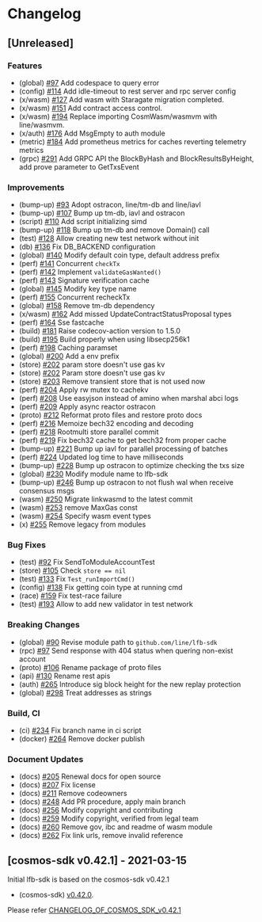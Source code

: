 # Changelog

## [Unreleased]

### Features
* (global) [\#97](https://github.com/line/lfb-sdk/pull/97) Add codespace to query error
* (config) [\#114](https://github.com/line/lfb-sdk/pull/114) Add idle-timeout to rest server and rpc server config
* (x/wasm) [\#127](https://github.com/line/lfb-sdk/pull/127) Add wasm with Staragate migration completed.
* (x/wasm) [\#151](https://github.com/line/lfb-sdk/pull/151) Add contract access control.
* (x/wasm) [\#194](https://github.com/line/lfb-sdk/pull/194) Replace importing CosmWasm/wasmvm with line/wasmvm.
* (x/auth) [\#176](https://github.com/line/lfb-sdk/pull/176) Add MsgEmpty to auth module
* (metric) [\#184](https://github.com/line/lfb-sdk/pull/184) Add prometheus metrics for caches reverting telemetry metrics
* (grpc) [\#291](https://github.com/line/lfb-sdk/pull/291) Add GRPC API the BlockByHash and BlockResultsByHeight, add prove parameter to GetTxsEvent

### Improvements
* (bump-up) [\#93](https://github.com/line/lfb-sdk/pull/93) Adopt ostracon, line/tm-db and line/iavl
* (bump-up) [\#107](https://github.com/line/lfb-sdk/pull/107) Bump up tm-db, iavl and ostracon
* (script) [\#110](https://github.com/line/lfb-sdk/pull/110) Add script initializing simd
* (bump-up) [\#118](https://github.com/line/lfb-sdk/pull/118) Bump up tm-db and remove Domain() call
* (test) [\#128](https://github.com/line/lfb-sdk/pull/128) Allow creating new test network without init
* (db) [\#136](https://github.com/line/lfb-sdk/pull/136) Fix DB_BACKEND configuration
* (global) [\#140](https://github.com/line/lfb-sdk/pull/140) Modify default coin type, default address prefix
* (perf) [\#141](https://github.com/line/lfb-sdk/pull/141) Concurrent `checkTx`
* (perf) [\#142](https://github.com/line/lfb-sdk/pull/142) Implement `validateGasWanted()`
* (perf) [\#143](https://github.com/line/lfb-sdk/pull/143) Signature verification cache
* (global) [\#145](https://github.com/line/lfb-sdk/pull/145) Modify key type name
* (perf) [\#155](https://github.com/line/lfb-sdk/pull/155) Concurrent recheckTx
* (global) [\#158](https://github.com/line/lfb-sdk/pull/158) Remove tm-db dependency
* (x/wasm) [\#162](https://github.com/line/lfb-sdk/pull/162) Add missed UpdateContractStatusProposal types
* (perf) [\#164](https://github.com/line/lfb-sdk/pull/164) Sse fastcache
* (build) [\#181](https://github.com/line/lfb-sdk/pull/181) Raise codecov-action version to 1.5.0
* (build) [\#195](https://github.com/line/lfb-sdk/pull/195) Build properly when using libsecp256k1
* (perf) [\#198](https://github.com/line/lfb-sdk/pull/198) Caching paramset
* (global) [\#200](https://github.com/line/lfb-sdk/pull/200) Add a env prefix
* (store) [\#202](https://github.com/line/lfb-sdk/pull/202) param store doesn't use gas kv
* (store) [\#202](https://github.com/line/lfb-sdk/pull/202) Param store doesn't use gas kv
* (store) [\#203](https://github.com/line/lfb-sdk/pull/203) Remove transient store that is not used now
* (perf) [\#204](https://github.com/line/lfb-sdk/pull/204) Apply rw mutex to cachekv
* (perf) [\#208](https://github.com/line/lfb-sdk/pull/208) Use easyjson instead of amino when marshal abci logs 
* (perf) [\#209](https://github.com/line/lfb-sdk/pull/209) Apply async reactor ostracon
* (proto) [\#212](https://github.com/line/lfb-sdk/pull/212) Reformat proto files and restore proto docs
* (perf) [\#216](https://github.com/line/lfb-sdk/pull/216) Memoize bech32 encoding and decoding
* (perf) [\#218](https://github.com/line/lfb-sdk/pull/218) Rootmulti store parallel commit
* (perf) [\#219](https://github.com/line/lfb-sdk/pull/219) Fix bech32 cache to get bech32 from proper cache
* (bump-up) [\#221](https://github.com/line/lfb-sdk/pull/221) Bump up iavl for parallel processing of batches
* (perf) [\#224](https://github.com/line/lfb-sdk/pull/224) Updated log time to have milliseconds
* (bump-up) [\#228](https://github.com/line/lfb-sdk/pull/228) Bump up ostracon to optimize checking the txs size
* (global) [\#230](https://github.com/line/lfb-sdk/pull/230) Modify module name to lfb-sdk
* (bump-up) [\#246](https://github.com/line/lfb-sdk/pull/246) Bump up ostracon to not flush wal when receive consensus msgs
* (wasm) [\#250](https://github.com/line/lfb-sdk/pull/250) Migrate linkwasmd to the latest commit
* (wasm) [\#253](https://github.com/line/lfb-sdk/pull/253) remove MaxGas const
* (wasm) [\#254](https://github.com/line/lfb-sdk/pull/254) Specify wasm event types
* (x) [\#255](https://github.com/line/lfb-sdk/pull/255) Remove legacy from modules

### Bug Fixes
* (test) [\#92](https://github.com/line/lfb-sdk/pull/92) Fix SendToModuleAccountTest
* (store) [\#105](https://github.com/line/lfb-sdk/pull/105) Check `store == nil`
* (test) [\#133](https://github.com/line/lfb-sdk/pull/133) Fix `Test_runImportCmd()`
* (config) [\#138](https://github.com/line/lfb-sdk/pull/138) Fix getting coin type at running cmd 
* (race) [\#159](https://github.com/line/lfb-sdk/pull/159) Fix test-race failure
* (test) [\#193](https://github.com/line/lfb-sdk/pull/193) Allow to add new validator in test network
 
### Breaking Changes
* (global) [\#90](https://github.com/line/lfb-sdk/pull/90) Revise module path to `github.com/line/lfb-sdk`
* (rpc) [\#97](https://github.com/line/lfb-sdk/pull/97) Send response with 404 status when quering non-exist account
* (proto) [\#106](https://github.com/line/lfb-sdk/pull/106) Rename package of proto files
* (api) [\#130](https://github.com/line/lfb-sdk/pull/130) Rename rest apis
* (auth) [\#265](https://github.com/line/lfb-sdk/pull/265) Introduce sig block height for the new replay protection
* (global) [\#298](https://github.com/line/lfb-sdk/pull/298) Treat addresses as strings

### Build, CI
* (ci) [\#234](https://github.com/line/lfb-sdk/pull/234) Fix branch name in ci script
* (docker) [\#264](https://github.com/line/lfb-sdk/pull/264) Remove docker publish
 
### Document Updates
* (docs) [\#205](https://github.com/line/lfb-sdk/pull/205) Renewal docs for open source
* (docs) [\#207](https://github.com/line/lfb-sdk/pull/207) Fix license
* (docs) [\#211](https://github.com/line/lfb-sdk/pull/211) Remove codeowners
* (docs) [\#248](https://github.com/line/lfb-sdk/pull/248) Add PR procedure, apply main branch
* (docs) [\#256](https://github.com/line/lfb-sdk/pull/256) Modify copyright and contributing
* (docs) [\#259](https://github.com/line/lfb-sdk/pull/259) Modify copyright, verified from legal team
* (docs) [\#260](https://github.com/line/lfb-sdk/pull/260) Remove gov, ibc and readme of wasm module
* (docs) [\#262](https://github.com/line/lfb-sdk/pull/262) Fix link urls, remove invalid reference

## [cosmos-sdk v0.42.1] - 2021-03-15
Initial lfb-sdk is based on the cosmos-sdk v0.42.1

* (cosmos-sdk) [v0.42.0](https://github.com/cosmos/cosmos-sdk/releases/tag/v0.42.1).

Please refer [CHANGELOG_OF_COSMOS_SDK_v0.42.1](https://github.com/cosmos/cosmos-sdk/blob/v0.42.1/CHANGELOG.md)
<!-- Release links -->
